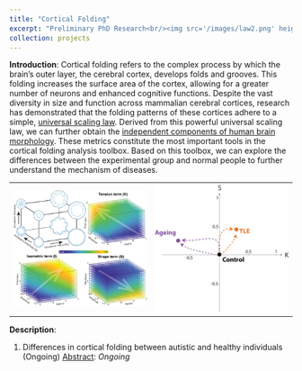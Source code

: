 ```yaml
---
title: "Cortical Folding"
excerpt: "Preliminary PhD Research<br/><img src='/images/law2.png' height='300' width='500'>"
collection: projects
---
```

**Introduction**: Cortical folding refers to the complex process by which the brain’s outer layer, the cerebral cortex, develops folds and grooves. This folding increases the surface area of the cortex, allowing for a greater number of neurons and enhanced cognitive functions. Despite the vast diversity in size and function across mammalian cerebral cortices, research has demonstrated that the folding patterns of these cortices adhere to a simple, [universal scaling law](https://www.nature.com/articles/s42003-019-0421-7). Derived from this powerful universal scaling law, we can further obtain the [independent components of human brain morphology](https://www.sciencedirect.com/science/article/pii/S1053811920310314). These metrics constitute the most important tools in the cortical folding analysis toolbox. Based on this toolbox, we can explore the differences between the experimental group and normal people to further understand the mechanism of diseases.

<!-- <div align=center><img src="/images/law0.jpg" width = 500></div> -->

<div align=center>
<table><tr>
<td><img src="/images/law0.jpg" width = 500></td>
<td><img src="/images/law1.jpg" width = 500></td>
</tr></table>
</div>

**Description**: 
1. Differences in cortical folding between autistic and healthy individuals (Ongoing)
<u>Abstract</u>: *Ongoing*